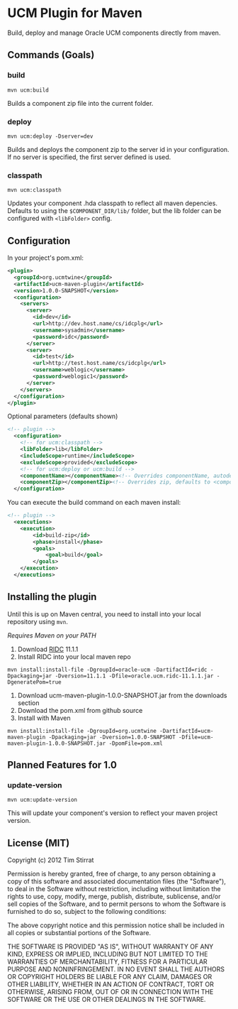 UCM Plugin for Maven
================

Build, deploy and manage Oracle UCM components directly from maven.

Commands (Goals)
--------

### build

`mvn ucm:build`

Builds a component zip file into the current folder.

### deploy

`mvn ucm:deploy -Dserver=dev`

Builds and deploys the component zip to the server id in your configuration. If no server is specified, the first server defined is used.

### classpath

`mvn ucm:classpath`

Updates your component .hda classpath to reflect all maven depencies. Defaults to using the `$COMPONENT_DIR/lib/` folder, but the lib folder can be configured with `<libFolder>` config.

Configuration
-------------

In your project's pom.xml:

```xml
<plugin>
  <groupId>org.ucmtwine</groupId>
  <artifactId>ucm-maven-plugin</artifactId>
  <version>1.0.0-SNAPSHOT</version>
  <configuration>
    <servers>
      <server>
        <id>dev</id>
        <url>http://dev.host.name/cs/idcplg</url>
        <username>sysadmin</username>
        <password>idc</password>
      </server>
      <server>
        <id>test</id>
        <url>http://test.host.name/cs/idcplg</url>
        <username>weblogic</username>
        <password>weblogic1</password>
      </server>
    </servers>
  </configuration>
</plugin>
```

Optional parameters (defaults shown)

```xml
<!-- plugin -->
  <configuration>
    <!-- for ucm:classpath -->
    <libFolder>lib</libFolder>
    <includeScope>runtime</includeScope>
    <excludeScope>provided</excludeScope>
    <!-- for ucm:deploy or ucm:build -->
    <componentName></componentName><!-- Overrides componentName, autodetected by default -->
    <componentZip></componentZip><!-- Overrides zip, defaults to <componentName>.zip -->
  </configuration>
```

You can execute the build command on each maven install:

```xml
<!-- plugin -->
  <executions>
  	<execution>
  		<id>build-zip</id>
  		<phase>install</phase>
  		<goals>
  			<goal>build</goal>
  		</goals>
  	</execution>
  </executions>
```

Installing the plugin
---------------------

Until this is up on Maven central, you need to install into your local repository using `mvn`.

*Requires Maven on your PATH*

1. Download [RIDC](http://www.oracle.com/technetwork/middleware/webcenter/content/downloads/index.html) 11.1.1
1. Install RIDC into your local maven repo

  ```
  mvn install:install-file -DgroupId=oracle-ucm -DartifactId=ridc -Dpackaging=jar -Dversion=11.1.1 -Dfile=oracle.ucm.ridc-11.1.1.jar -DgeneratePom=true
  ```

1. Download ucm-maven-plugin-1.0.0-SNAPSHOT.jar from the downloads section
1. Download the pom.xml from github source
1. Install with Maven

  ```
  mvn install:install-file -DgroupId=org.ucmtwine -DartifactId=ucm-maven-plugin -Dpackaging=jar -Dversion=1.0.0-SNAPSHOT -Dfile=ucm-maven-plugin-1.0.0-SNAPSHOT.jar -DpomFile=pom.xml
  ```


Planned Features for 1.0
------------------------

### update-version

`mvn ucm:update-version`

This will update your component's version to reflect your maven project version.


License (MIT)
-------------

Copyright (c) 2012 Tim Stirrat

Permission is hereby granted, free of charge, to any person obtaining a copy of this software and associated documentation files (the "Software"), to deal in the Software without restriction, including without limitation the rights to use, copy, modify, merge, publish, distribute, sublicense, and/or sell copies of the Software, and to permit persons to whom the Software is furnished to do so, subject to the following conditions:

The above copyright notice and this permission notice shall be included in all copies or substantial portions of the Software.

THE SOFTWARE IS PROVIDED "AS IS", WITHOUT WARRANTY OF ANY KIND, EXPRESS OR IMPLIED, INCLUDING BUT NOT LIMITED TO THE WARRANTIES OF MERCHANTABILITY, FITNESS FOR A PARTICULAR PURPOSE AND NONINFRINGEMENT. IN NO EVENT SHALL THE AUTHORS OR COPYRIGHT HOLDERS BE LIABLE FOR ANY CLAIM, DAMAGES OR OTHER LIABILITY, WHETHER IN AN ACTION OF CONTRACT, TORT OR OTHERWISE, ARISING FROM, OUT OF OR IN CONNECTION WITH THE SOFTWARE OR THE USE OR OTHER DEALINGS IN THE SOFTWARE.
